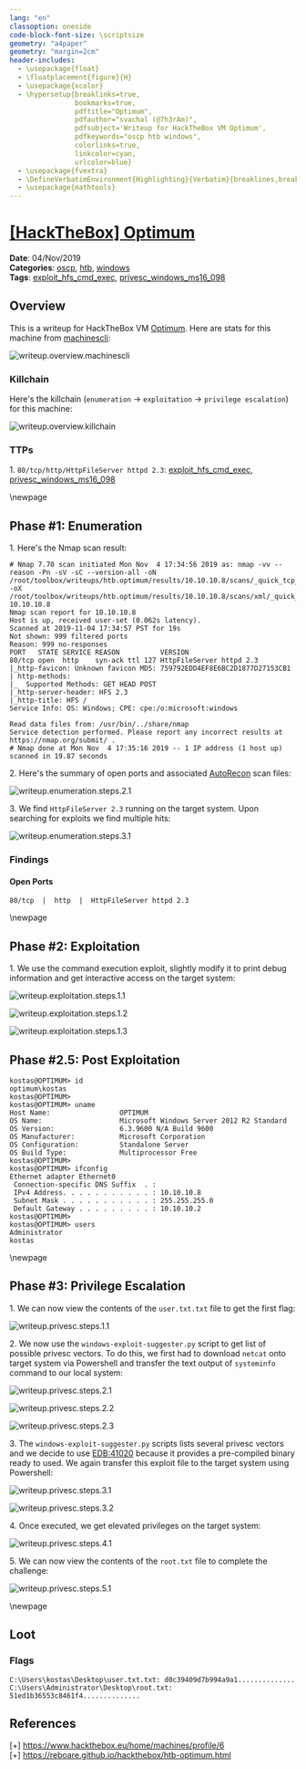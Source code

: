 ```yaml
---
lang: "en"
classoption: oneside
code-block-font-size: \scriptsize
geometry: "a4paper"
geometry: "margin=2cm"
header-includes:
  - \usepackage{float}
  - \floatplacement{figure}{H}
  - \usepackage{xcolor}
  - \hypersetup{breaklinks=true,
                bookmarks=true,
                pdftitle="Optimum",
                pdfauthor="svachal (@7h3rAm)",
                pdfsubject='Writeup for HackTheBox VM Optimum',
                pdfkeywords="oscp htb windows",
                colorlinks=true,
                linkcolor=cyan,
                urlcolor=blue}
  - \usepackage{fvextra}
  - \DefineVerbatimEnvironment{Highlighting}{Verbatim}{breaklines,breakanywhere=true,commandchars=\\\{\}}
  - \usepackage{mathtools}
---
```


# [[HackTheBox] Optimum](https://www.hackthebox.eu/home/machines/profile/6)

**Date**: 04/Nov/2019  
**Categories**: [oscp](https://github.com/7h3rAm/writeups/search?q=oscp&unscoped_q=oscp), [htb](https://github.com/7h3rAm/writeups/search?q=htb&unscoped_q=htb), [windows](https://github.com/7h3rAm/writeups/search?q=windows&unscoped_q=windows)  
**Tags**: [exploit_hfs_cmd_exec](https://github.com/7h3rAm/writeups/search?q=exploit_hfs_cmd_exec&unscoped_q=exploit_hfs_cmd_exec), [privesc_windows_ms16_098](https://github.com/7h3rAm/writeups/search?q=privesc_windows_ms16_098&unscoped_q=privesc_windows_ms16_098)  

## Overview
This is a writeup for HackTheBox VM [Optimum](https://www.hackthebox.eu/home/machines/profile/6). Here are stats for this machine from [machinescli](https://github.com/7h3rAm/machinescli):

![writeup.overview.machinescli](./machinescli.png)

### Killchain
Here's the killchain (`enumeration` → `exploitation` → `privilege escalation`) for this machine:

![writeup.overview.killchain](./killchain.png)


### TTPs
1\. `80/tcp/http/HttpFileServer httpd 2.3`: [exploit_hfs_cmd_exec](https://github.com/7h3rAm/writeups#exploit_hfs_cmd_exec), [privesc_windows_ms16_098](https://github.com/7h3rAm/writeups#privesc_windows_ms16_098)  


\newpage
## Phase #1: Enumeration
1\. Here's the Nmap scan result:  
``` {.python .numberLines}
# Nmap 7.70 scan initiated Mon Nov  4 17:34:56 2019 as: nmap -vv --reason -Pn -sV -sC --version-all -oN /root/toolbox/writeups/htb.optimum/results/10.10.10.8/scans/_quick_tcp_nmap.txt -oX /root/toolbox/writeups/htb.optimum/results/10.10.10.8/scans/xml/_quick_tcp_nmap.xml 10.10.10.8
Nmap scan report for 10.10.10.8
Host is up, received user-set (0.062s latency).
Scanned at 2019-11-04 17:34:57 PST for 19s
Not shown: 999 filtered ports
Reason: 999 no-responses
PORT   STATE SERVICE REASON          VERSION
80/tcp open  http    syn-ack ttl 127 HttpFileServer httpd 2.3
|_http-favicon: Unknown favicon MD5: 759792EDD4EF8E6BC2D1877D27153CB1
| http-methods:
|_  Supported Methods: GET HEAD POST
|_http-server-header: HFS 2.3
|_http-title: HFS /
Service Info: OS: Windows; CPE: cpe:/o:microsoft:windows

Read data files from: /usr/bin/../share/nmap
Service detection performed. Please report any incorrect results at https://nmap.org/submit/ .
# Nmap done at Mon Nov  4 17:35:16 2019 -- 1 IP address (1 host up) scanned in 19.87 seconds

```

2\. Here's the summary of open ports and associated [AutoRecon](https://github.com/Tib3rius/AutoRecon) scan files:  

![writeup.enumeration.steps.2.1](./openports.png)  

3\. We find `HttpFileServer 2.3` running on the target system. Upon searching for exploits we find multiple hits:  

![writeup.enumeration.steps.3.1](./screenshot01.png)  


### Findings
#### Open Ports
``` {.python .numberLines}
80/tcp  |  http  |  HttpFileServer httpd 2.3
```

\newpage
## Phase #2: Exploitation
1\. We use the command execution exploit, slightly modify it to print debug information and get interactive access on the target system:  

![writeup.exploitation.steps.1.1](./screenshot02.png)  

![writeup.exploitation.steps.1.2](./screenshot03.png)  

![writeup.exploitation.steps.1.3](./screenshot04.png)  


## Phase #2.5: Post Exploitation
``` {.python .numberLines}
kostas@OPTIMUM> id
optimum\kostas
kostas@OPTIMUM>  
kostas@OPTIMUM> uname
Host Name:                 OPTIMUM
OS Name:                   Microsoft Windows Server 2012 R2 Standard
OS Version:                6.3.9600 N/A Build 9600
OS Manufacturer:           Microsoft Corporation
OS Configuration:          Standalone Server
OS Build Type:             Multiprocessor Free
kostas@OPTIMUM>  
kostas@OPTIMUM> ifconfig
Ethernet adapter Ethernet0
 Connection-specific DNS Suffix  . :
 IPv4 Address. . . . . . . . . . . : 10.10.10.8
 Subnet Mask . . . . . . . . . . . : 255.255.255.0
 Default Gateway . . . . . . . . . : 10.10.10.2
kostas@OPTIMUM>  
kostas@OPTIMUM> users
Administrator
kostas
```

\newpage
## Phase #3: Privilege Escalation
1\. We can now view the contents of the `user.txt.txt` file to get the first flag:  

![writeup.privesc.steps.1.1](./screenshot05.png)  

2\. We now use the `windows-exploit-suggester.py` script to get list of possible privesc vectors. To do this, we first had to download `netcat` onto target system via Powershell and transfer the text output of `systeminfo` command to our local system:  

![writeup.privesc.steps.2.1](./screenshot06.png)  

![writeup.privesc.steps.2.2](./screenshot07.png)  

![writeup.privesc.steps.2.3](./screenshot08.png)  

3\. The `windows-exploit-suggester.py` scripts lists several privesc vectors and we decide to use [EDB:41020](https://www.exploit-db.com/exploits/41020) because it provides a pre-compiled binary ready to used. We again transfer this exploit file to the target system using Powershell:  

![writeup.privesc.steps.3.1](./screenshot09.png)  

![writeup.privesc.steps.3.2](./screenshot10.png)  

4\. Once executed, we get elevated privileges on the target system:  

![writeup.privesc.steps.4.1](./screenshot11.png)  

5\. We can now view the contents of the `root.txt` file to complete the challenge:  

![writeup.privesc.steps.5.1](./screenshot12.png)  


\newpage

## Loot
### Flags
``` {.python .numberLines}
C:\Users\kostas\Desktop\user.txt.txt: d0c39409d7b994a9a1..............
C:\Users\Administrator\Desktop\root.txt: 51ed1b36553c8461f4..............
```

## References
[+] <https://www.hackthebox.eu/home/machines/profile/6>  
[+] <https://reboare.github.io/hackthebox/htb-optimum.html>  
